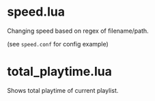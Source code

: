 # speed.lua
Changing speed based on regex of filename/path.

(see `speed.conf` for config example)


# total_playtime.lua
Shows total playtime of current playlist.

